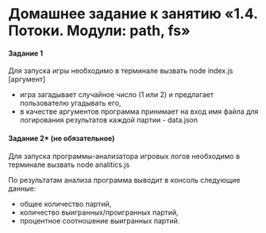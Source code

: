 # Домашнее задание к занятию «1.4. Потоки. Модули: path, fs»
#### Задание 1
Для запуска игры необходимо в терминале вызвать node index.js [аргумент]

* игра загадывает случайное число (1 или 2) и предлагает пользователю угадывать его,
* в качестве аргументов программа принимает на вход имя файла для логирования результатов каждой партии - data.json

#### Задание 2* (не обязательное)

Для запуска программы-анализатора игровых логов необходимо в терминале вызвать node analitics.js

По результатам анализа программа выводит в консоль следующие данные: 
* общее количество партий, 
* количество выигранных/проигранных партий,
* процентное соотношение выигранных партий.
